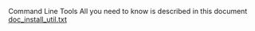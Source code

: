 Command Line Tools
All you need to know is described in this document 
[doc_install_util.txt](./docs/doc_install_util.txt)



